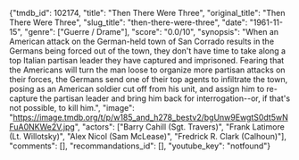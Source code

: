 {"tmdb_id": 102174, "title": "Then There Were Three", "original_title": "Then There Were Three", "slug_title": "then-there-were-three", "date": "1961-11-15", "genre": ["Guerre / Drame"], "score": "0.0/10", "synopsis": "When an American attack on the German-held town of San Corrado results in the Germans being forced out of the town, they don't have time to take along a top Italian partisan leader they have captured and imprisoned. Fearing that the Americans will turn the man loose to organize more partisan attacks on their forces, the Germans send one of their top agents to infiltrate the town, posing as an American soldier cut off from his unit, and assign him to re-capture the partisan leader and bring him back for interrogation--or, if that's not possible, to kill him.", "image": "https://image.tmdb.org/t/p/w185_and_h278_bestv2/bgUnw9EwgtS0dt5wNFuA0NKWe2V.jpg", "actors": ["Barry Cahill (Sgt. Travers)", "Frank Latimore (Lt. Willotsky)", "Alex Nicol (Sam McLease)", "Fredrick R. Clark (Calhoun)"], "comments": [], "recommandations_id": [], "youtube_key": "notfound"}